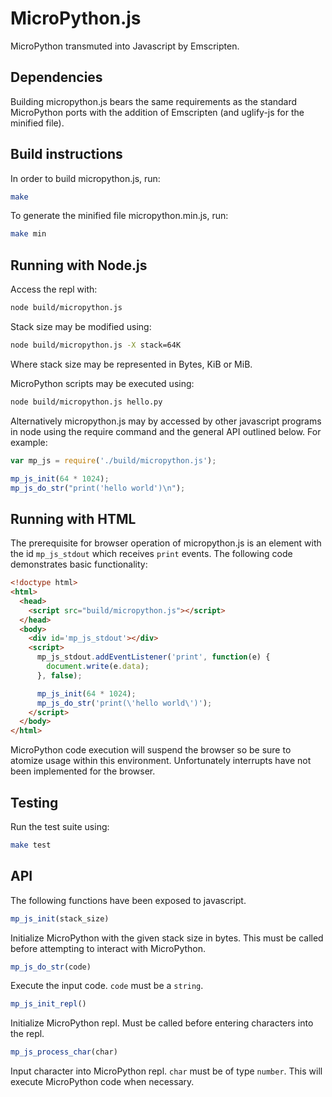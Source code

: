 MicroPython.js
==============

MicroPython transmuted into Javascript by Emscripten.

Dependencies
------------

Building micropython.js bears the same requirements as the standard MicroPython
ports with the addition of Emscripten (and uglify-js for the minified file).

Build instructions
------------------

In order to build micropython.js, run:

```bash
make
```

To generate the minified file micropython.min.js, run:

```bash
make min
```

Running with Node.js
--------------------

Access the repl with:

```bash
node build/micropython.js
```

Stack size may be modified using:

```bash
node build/micropython.js -X stack=64K
```

Where stack size may be represented in Bytes, KiB or MiB.

MicroPython scripts may be executed using:

```bash
node build/micropython.js hello.py
```

Alternatively micropython.js may by accessed by other javascript programs in node
using the require command and the general API outlined below. For example:

```javascript
var mp_js = require('./build/micropython.js');

mp_js_init(64 * 1024);
mp_js_do_str("print('hello world')\n");
```

Running with HTML
-----------------

The prerequisite for browser operation of micropython.js is an element with
the id `mp_js_stdout` which receives `print` events. The following code
demonstrates basic functionality:

```html
<!doctype html>
<html>
  <head>
    <script src="build/micropython.js"></script>
  </head>
  <body>
    <div id='mp_js_stdout'></div>
    <script>
      mp_js_stdout.addEventListener('print', function(e) {
        document.write(e.data);
      }, false);

      mp_js_init(64 * 1024);
      mp_js_do_str('print(\'hello world\')');
    </script>
  </body>
</html>
```

MicroPython code execution will suspend the browser so be sure to atomize usage
within this environment. Unfortunately interrupts have not been implemented for the
browser.

Testing
-------

Run the test suite using:

```bash
make test
```

API
---

The following functions have been exposed to javascript.

```javascript
mp_js_init(stack_size)
```

Initialize MicroPython with the given stack size in bytes. This must be
called before attempting to interact with MicroPython.

```javascript
mp_js_do_str(code)
```

Execute the input code. `code` must be a `string`.

```javascript
mp_js_init_repl()
```

Initialize MicroPython repl. Must be called before entering characters into
the repl.

```javascript
mp_js_process_char(char)
```

Input character into MicroPython repl. `char` must be of type `number`. This
will execute MicroPython code when necessary.
